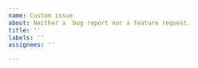 ```yaml
---
name: Custom issue
about: Neither a  bug report nor a feature request.
title: ''
labels: ''
assignees: ''

---
```



